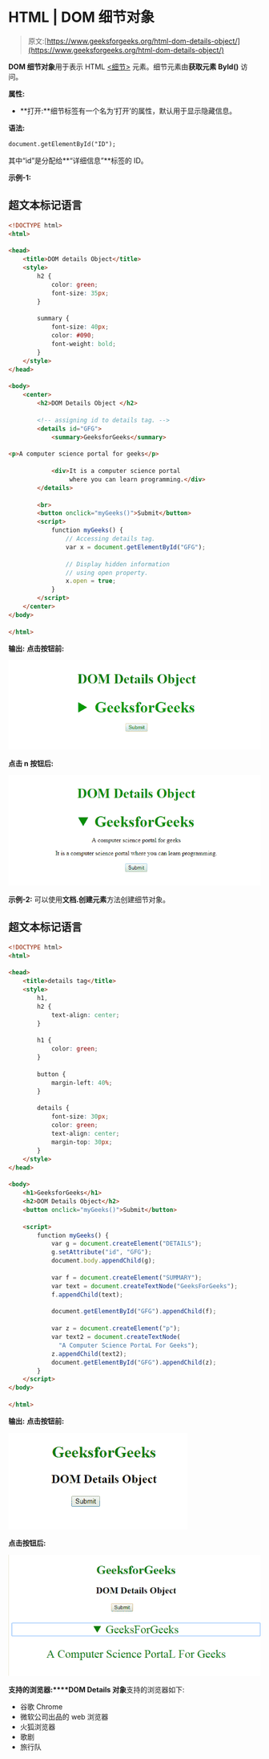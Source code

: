 # HTML | DOM 细节对象

> 原文:[https://www.geeksforgeeks.org/html-dom-details-object/](https://www.geeksforgeeks.org/html-dom-details-object/)

**DOM 细节对象**用于表示 HTML [<细节>](https://www.geeksforgeeks.org/html5-details-tag/) 元素。细节元素由**获取元素 ById()** 访问。

**属性:**

*   **打开:**细节标签有一个名为‘打开’的属性，默认用于显示隐藏信息。

**语法:**

```html
document.getElementById("ID");

```

其中“id”是分配给**“详细信息”**标签的 ID。

**示例-1:**

## 超文本标记语言

```html
<!DOCTYPE html>
<html>

<head>
    <title>DOM details Object</title>
    <style>
        h2 {
            color: green;
            font-size: 35px;
        }

        summary {
            font-size: 40px;
            color: #090;
            font-weight: bold;
        }
    </style>
</head>

<body>
    <center>
        <h2>DOM Details Object </h2>

        <!-- assigning id to details tag. -->
        <details id="GFG">
            <summary>GeeksforGeeks</summary>

<p>A computer science portal for geeks</p>

            <div>It is a computer science portal
                 where you can learn programming.</div>
        </details>

        <br>
        <button onclick="myGeeks()">Submit</button>
        <script>
            function myGeeks() {
                // Accessing details tag.
                var x = document.getElementById("GFG");

                // Display hidden information
                // using open property.
                x.open = true;
            }
        </script>
    </center>
</body>

</html>              
```

**输出:**
**点击按钮前:**

![](img/a3919a0414dfaacc99cfc6c87085db59.png)

**点击 n 按钮后:**

![](img/184096bc7b16c3b3b72912e2d8d832c7.png)

**示例-2:** 可以使用**文档.创建元素**方法创建细节对象。

## 超文本标记语言

```html
<!DOCTYPE html>
<html>

<head>
    <title>details tag</title>
    <style>
        h1,
        h2 {
            text-align: center;
        }

        h1 {
            color: green;
        }

        button {
            margin-left: 40%;
        }

        details {
            font-size: 30px;
            color: green;
            text-align: center;
            margin-top: 30px;
        }
    </style>
</head>

<body>
    <h1>GeeksforGeeks</h1>
    <h2>DOM Details Object</h2>
    <button onclick="myGeeks()">Submit</button>

    <script>
        function myGeeks() {
            var g = document.createElement("DETAILS");
            g.setAttribute("id", "GFG");
            document.body.appendChild(g);

            var f = document.createElement("SUMMARY");
            var text = document.createTextNode("GeeksForGeeks");
            f.appendChild(text);

            document.getElementById("GFG").appendChild(f);

            var z = document.createElement("p");
            var text2 = document.createTextNode(
              "A Computer Science PortaL For Geeks");
            z.appendChild(text2);
            document.getElementById("GFG").appendChild(z);
        }
    </script>
</body>

</html>
```

**输出:**
**点击按钮前:**

![](img/2cf179746720b9185783e1fda27f1de7.png)

**点击按钮后:**

![](img/19f00cbfdecc4f70ae768e335ac39eca.png)

**支持的浏览器:****DOM Details 对象**支持的浏览器如下:

*   谷歌 Chrome
*   微软公司出品的 web 浏览器
*   火狐浏览器
*   歌剧
*   旅行队